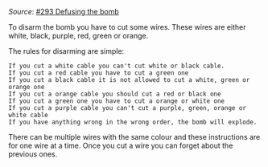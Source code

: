 *Source*: [#293 Defusing the bomb](https://www.reddit.com/r/dailyprogrammer/comments/5e4mde/20161121_challenge_293_easy_defusing_the_bomb/)

To disarm the bomb you have to cut some wires. These wires are either white, black, purple, red, green or orange.

The rules for disarming are simple:

```
If you cut a white cable you can't cut white or black cable.
If you cut a red cable you have to cut a green one
If you cut a black cable it is not allowed to cut a white, green or orange one
If you cut a orange cable you should cut a red or black one
If you cut a green one you have to cut a orange or white one
If you cut a purple cable you can't cut a purple, green, orange or white cable
If you have anything wrong in the wrong order, the bomb will explode.
```

There can be multiple wires with the same colour and these instructions are for one wire at a time. Once you cut a wire you can forget about the previous ones.

